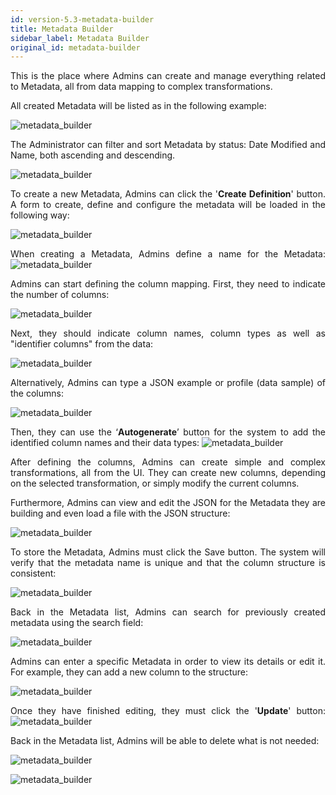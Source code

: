 ```yaml
---
id: version-5.3-metadata-builder
title: Metadata Builder
sidebar_label: Metadata Builder
original_id: metadata-builder
---
```


<div style="text-align: justify">

This is the place where Admins can create and manage everything related to Metadata, all from data mapping to complex transformations. 

All created Metadata will be listed as in the following example: 

![metadata_builder](https://s3.amazonaws.com/cdn.qrvey.com/documentation_assets/admin/MetadataBuilder/1metadata.png#thumbnail)

 
The Administrator can filter and sort Metadata by status: Date Modified and Name, both ascending and descending. 

![metadata_builder](https://s3.amazonaws.com/cdn.qrvey.com/documentation_assets/admin/MetadataBuilder/2metadata.png#thumbnail)
 
To create a new Metadata, Admins can click the '**Create Definition**' button. A form to create, define and configure the metadata will be loaded in the following way:

![metadata_builder](https://s3.amazonaws.com/cdn.qrvey.com/documentation_assets/admin/MetadataBuilder/3metadata.png#thumbnail) 

 
When creating a Metadata, Admins define a name for the Metadata:
![metadata_builder](https://s3.amazonaws.com/cdn.qrvey.com/documentation_assets/admin/MetadataBuilder/4metadata.png#thumbnail)
 
Admins can start defining the column mapping. First, they need to indicate the number of columns: 

![metadata_builder](https://s3.amazonaws.com/cdn.qrvey.com/documentation_assets/admin/MetadataBuilder/5metadata.png#thumbnail)

Next, they should indicate column names, column types as well as "identifier columns" from the data: 

![metadata_builder](https://s3.amazonaws.com/cdn.qrvey.com/documentation_assets/admin/MetadataBuilder/6metadata.png#thumbnail)
 
Alternatively, Admins can type a JSON example or profile (data sample) of the columns: 

![metadata_builder](https://s3.amazonaws.com/cdn.qrvey.com/documentation_assets/admin/MetadataBuilder/7metadata.png#thumbnail)

Then, they can use the ‘**Autogenerate**’ button for the system to add the identified column names and their data types: 
![metadata_builder](https://s3.amazonaws.com/cdn.qrvey.com/documentation_assets/admin/MetadataBuilder/8metadata.png#thumbnail)
 
After defining the columns, Admins can create simple and complex transformations, all from the UI. They can create new columns, depending on the selected transformation, or simply modify the current columns.
 
Furthermore, Admins can view and edit the JSON for the Metadata they are building and even load a file with the JSON structure: 


![metadata_builder](https://s3.amazonaws.com/cdn.qrvey.com/documentation_assets/admin/MetadataBuilder/9metadata.png#thumbnail)

 
To store the Metadata, Admins must click the Save button. The system will verify that the metadata name is unique and that the column structure is consistent:

![metadata_builder](https://s3.amazonaws.com/cdn.qrvey.com/documentation_assets/admin/MetadataBuilder/10metadata.png#thumbnail)

Back in the Metadata list, Admins can search for previously created metadata using the search field: 

![metadata_builder](https://s3.amazonaws.com/cdn.qrvey.com/documentation_assets/admin/MetadataBuilder/11metadata.png#thumbnail)
 

Admins can enter a specific Metadata in order to view its details or edit it. For example, they can add a new column to the structure: 

![metadata_builder](https://s3.amazonaws.com/cdn.qrvey.com/documentation_assets/admin/MetadataBuilder/12metadata.png#thumbnail)  

Once they have finished editing, they must click the '**Update**' button: 
![metadata_builder](https://s3.amazonaws.com/cdn.qrvey.com/documentation_assets/admin/MetadataBuilder/13metadata.png#thumbnail)


Back in the Metadata list, Admins will be able to delete what is not needed:

![metadata_builder](https://s3.amazonaws.com/cdn.qrvey.com/documentation_assets/admin/MetadataBuilder/14metadata.png#thumbnail) 

![metadata_builder](https://s3.amazonaws.com/cdn.qrvey.com/documentation_assets/admin/MetadataBuilder/15metadata.png#thumbnail)

 
